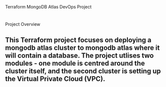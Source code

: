 </h1> Terraform MongoDB Atlas DevOps Project <h1>

</h2> Project Overview <h2>

This Terraform project focuses on deploying a mongodb atlas cluster to mongodb atlas where it will contain a database. The project utlises two modules - one module is centred around the cluster itself, and the second cluster is setting up the Virtual Private Cloud (VPC).
